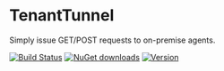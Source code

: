 # TenantTunnel
Simply issue GET/POST requests to on-premise agents.

[![Build Status](https://dev.azure.com/mnsdc/TenantTunnel/_apis/build/status/backend-ci?branchName=master)](https://dev.azure.com/mnsdc/TenantTunnel/_build/latest?definitionId=1&branchName=master)
[![NuGet downloads](https://img.shields.io/nuget/dt/TenantTunnel.svg)](https://www.nuget.org/packages/TenantTunnel)
[![Version](https://img.shields.io/nuget/v/TenantTunnel.svg)](https://www.nuget.org/packages/TenantTunnel)

